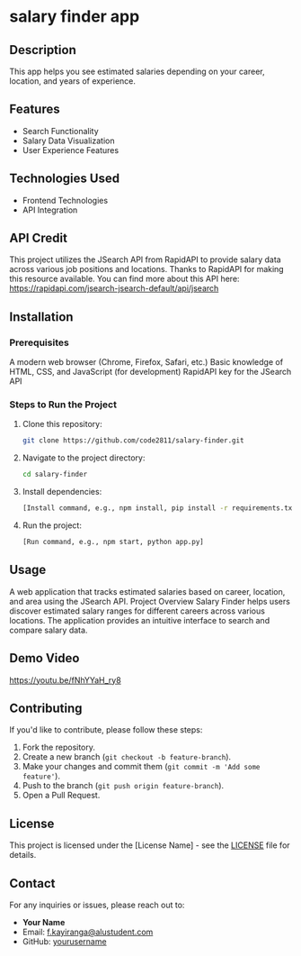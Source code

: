 # salary finder app

## Description
This app helps you see estimated salaries depending on your career, location, and years of experience.

## Features
- Search Functionality
- Salary Data Visualization
- User Experience Features

## Technologies Used
- Frontend Technologies
- API Integration
  

## API Credit
This project utilizes the JSearch API from RapidAPI to provide salary data across various job positions and locations. Thanks to RapidAPI for making this resource available. You can find more about this API here: https://rapidapi.com/jsearch-jsearch-default/api/jsearch

## Installation
### Prerequisites
A modern web browser (Chrome, Firefox, Safari, etc.)
Basic knowledge of HTML, CSS, and JavaScript (for development)
RapidAPI key for the JSearch API
  

### Steps to Run the Project
1. Clone this repository:
   ```bash
   git clone https://github.com/code2811/salary-finder.git
   ```
2. Navigate to the project directory:
   ```bash
   cd salary-finder
   ```
3. Install dependencies:
   ```bash
   [Install command, e.g., npm install, pip install -r requirements.txt]
   ```
4. Run the project:
   ```bash
   [Run command, e.g., npm start, python app.py]
   ```

## Usage
A web application that tracks estimated salaries based on career, location, and area using the JSearch API.
Project Overview
Salary Finder helps users discover estimated salary ranges for different careers across various locations. The application provides an intuitive interface to search and compare salary data.

## Demo Video
https://youtu.be/fNhYYaH_ry8

## Contributing
If you'd like to contribute, please follow these steps:
1. Fork the repository.
2. Create a new branch (`git checkout -b feature-branch`).
3. Make your changes and commit them (`git commit -m 'Add some feature'`).
4. Push to the branch (`git push origin feature-branch`).
5. Open a Pull Request.

## License
This project is licensed under the [License Name] - see the [LICENSE](LICENSE) file for details.

## Contact
For any inquiries or issues, please reach out to:
- **Your Name**
- Email: f.kayiranga@alustudent.com
- GitHub: [yourusername](https://github.com/code2811)
